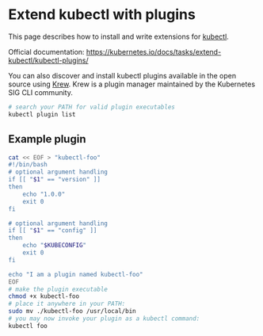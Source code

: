 # Extend kubectl with plugins

This page describes how to install and write extensions for [kubectl](https://kubernetes.io/docs/reference/kubectl/kubectl/).

Official documentation: <https://kubernetes.io/docs/tasks/extend-kubectl/kubectl-plugins/>

You can also discover and install kubectl plugins available in the open source using [Krew](https://krew.dev/). Krew is a plugin manager maintained by the Kubernetes SIG CLI community.

```bash
# search your PATH for valid plugin executables
kubectl plugin list
```

## Example plugin

```bash
cat << EOF > "kubectl-foo"
#!/bin/bash
# optional argument handling
if [[ "$1" == "version" ]]
then
    echo "1.0.0"
    exit 0
fi

# optional argument handling
if [[ "$1" == "config" ]]
then
    echo "$KUBECONFIG"
    exit 0
fi

echo "I am a plugin named kubectl-foo"
EOF
# make the plugin executable
chmod +x kubectl-foo
# place it anywhere in your PATH:
sudo mv ./kubectl-foo /usr/local/bin
# you may now invoke your plugin as a kubectl command:
kubectl foo
```

